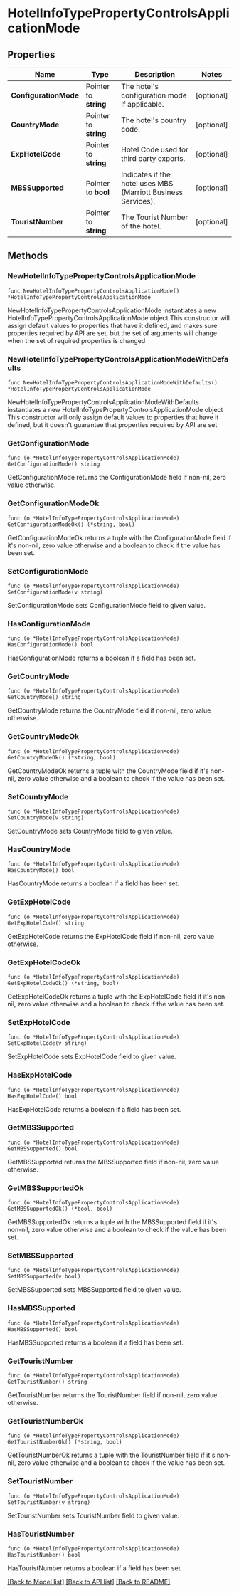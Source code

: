 # HotelInfoTypePropertyControlsApplicationMode

## Properties

Name | Type | Description | Notes
------------ | ------------- | ------------- | -------------
**ConfigurationMode** | Pointer to **string** | The hotel&#39;s configuration mode if applicable. | [optional] 
**CountryMode** | Pointer to **string** | The hotel&#39;s country code. | [optional] 
**ExpHotelCode** | Pointer to **string** | Hotel Code used for third party exports. | [optional] 
**MBSSupported** | Pointer to **bool** | Indicates if the hotel uses MBS (Marriott Business Services). | [optional] 
**TouristNumber** | Pointer to **string** | The Tourist Number of the hotel. | [optional] 

## Methods

### NewHotelInfoTypePropertyControlsApplicationMode

`func NewHotelInfoTypePropertyControlsApplicationMode() *HotelInfoTypePropertyControlsApplicationMode`

NewHotelInfoTypePropertyControlsApplicationMode instantiates a new HotelInfoTypePropertyControlsApplicationMode object
This constructor will assign default values to properties that have it defined,
and makes sure properties required by API are set, but the set of arguments
will change when the set of required properties is changed

### NewHotelInfoTypePropertyControlsApplicationModeWithDefaults

`func NewHotelInfoTypePropertyControlsApplicationModeWithDefaults() *HotelInfoTypePropertyControlsApplicationMode`

NewHotelInfoTypePropertyControlsApplicationModeWithDefaults instantiates a new HotelInfoTypePropertyControlsApplicationMode object
This constructor will only assign default values to properties that have it defined,
but it doesn't guarantee that properties required by API are set

### GetConfigurationMode

`func (o *HotelInfoTypePropertyControlsApplicationMode) GetConfigurationMode() string`

GetConfigurationMode returns the ConfigurationMode field if non-nil, zero value otherwise.

### GetConfigurationModeOk

`func (o *HotelInfoTypePropertyControlsApplicationMode) GetConfigurationModeOk() (*string, bool)`

GetConfigurationModeOk returns a tuple with the ConfigurationMode field if it's non-nil, zero value otherwise
and a boolean to check if the value has been set.

### SetConfigurationMode

`func (o *HotelInfoTypePropertyControlsApplicationMode) SetConfigurationMode(v string)`

SetConfigurationMode sets ConfigurationMode field to given value.

### HasConfigurationMode

`func (o *HotelInfoTypePropertyControlsApplicationMode) HasConfigurationMode() bool`

HasConfigurationMode returns a boolean if a field has been set.

### GetCountryMode

`func (o *HotelInfoTypePropertyControlsApplicationMode) GetCountryMode() string`

GetCountryMode returns the CountryMode field if non-nil, zero value otherwise.

### GetCountryModeOk

`func (o *HotelInfoTypePropertyControlsApplicationMode) GetCountryModeOk() (*string, bool)`

GetCountryModeOk returns a tuple with the CountryMode field if it's non-nil, zero value otherwise
and a boolean to check if the value has been set.

### SetCountryMode

`func (o *HotelInfoTypePropertyControlsApplicationMode) SetCountryMode(v string)`

SetCountryMode sets CountryMode field to given value.

### HasCountryMode

`func (o *HotelInfoTypePropertyControlsApplicationMode) HasCountryMode() bool`

HasCountryMode returns a boolean if a field has been set.

### GetExpHotelCode

`func (o *HotelInfoTypePropertyControlsApplicationMode) GetExpHotelCode() string`

GetExpHotelCode returns the ExpHotelCode field if non-nil, zero value otherwise.

### GetExpHotelCodeOk

`func (o *HotelInfoTypePropertyControlsApplicationMode) GetExpHotelCodeOk() (*string, bool)`

GetExpHotelCodeOk returns a tuple with the ExpHotelCode field if it's non-nil, zero value otherwise
and a boolean to check if the value has been set.

### SetExpHotelCode

`func (o *HotelInfoTypePropertyControlsApplicationMode) SetExpHotelCode(v string)`

SetExpHotelCode sets ExpHotelCode field to given value.

### HasExpHotelCode

`func (o *HotelInfoTypePropertyControlsApplicationMode) HasExpHotelCode() bool`

HasExpHotelCode returns a boolean if a field has been set.

### GetMBSSupported

`func (o *HotelInfoTypePropertyControlsApplicationMode) GetMBSSupported() bool`

GetMBSSupported returns the MBSSupported field if non-nil, zero value otherwise.

### GetMBSSupportedOk

`func (o *HotelInfoTypePropertyControlsApplicationMode) GetMBSSupportedOk() (*bool, bool)`

GetMBSSupportedOk returns a tuple with the MBSSupported field if it's non-nil, zero value otherwise
and a boolean to check if the value has been set.

### SetMBSSupported

`func (o *HotelInfoTypePropertyControlsApplicationMode) SetMBSSupported(v bool)`

SetMBSSupported sets MBSSupported field to given value.

### HasMBSSupported

`func (o *HotelInfoTypePropertyControlsApplicationMode) HasMBSSupported() bool`

HasMBSSupported returns a boolean if a field has been set.

### GetTouristNumber

`func (o *HotelInfoTypePropertyControlsApplicationMode) GetTouristNumber() string`

GetTouristNumber returns the TouristNumber field if non-nil, zero value otherwise.

### GetTouristNumberOk

`func (o *HotelInfoTypePropertyControlsApplicationMode) GetTouristNumberOk() (*string, bool)`

GetTouristNumberOk returns a tuple with the TouristNumber field if it's non-nil, zero value otherwise
and a boolean to check if the value has been set.

### SetTouristNumber

`func (o *HotelInfoTypePropertyControlsApplicationMode) SetTouristNumber(v string)`

SetTouristNumber sets TouristNumber field to given value.

### HasTouristNumber

`func (o *HotelInfoTypePropertyControlsApplicationMode) HasTouristNumber() bool`

HasTouristNumber returns a boolean if a field has been set.


[[Back to Model list]](../README.md#documentation-for-models) [[Back to API list]](../README.md#documentation-for-api-endpoints) [[Back to README]](../README.md)


